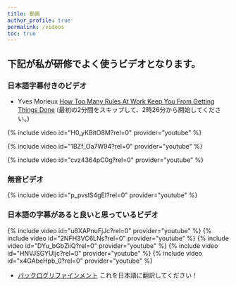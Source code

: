 ```yaml
---
title: 動画
author_profile: true
permalink: /videos
toc: true
---
```

## 下記が私が研修でよく使うビデオとなります。

### 日本語字幕付きのビデオ

* Yves Morieux [How Too Many Rules At Work Keep You From Getting Things Done](https://www.ted.com/talks/yves_morieux_how_too_many_rules_at_work_keep_you_from_getting_things_done)
(最初の2分間をスキップして、2時26分から開始してください。)

{% include video id="H0_yKBitO8M?rel=0" provider="youtube" %}

{% include video id="1BZf_Oa7W94?rel=0" provider="youtube" %}

{% include video id="cvz4364pC0g?rel=0" provider="youtube" %}

### 無音ビデオ
{% include video id="p_pvslS4gEI?rel=0" provider="youtube" %}

### 日本語の字幕があると良いと思っているビデオ

{% include video id="u6XAPnuFjJc?rel=0" provider="youtube" %}
{% include video id="2NFH3VC6LNs?rel=0" provider="youtube" %}
{% include video id="DYu_bGbZiiQ?rel=0" provider="youtube" %}
{% include video id="HNVJSGYUIjc?rel=0" provider="youtube" %}
{% include video id="x4GAbeHpb_0?rel=0" provider="youtube" %}

* [バックログリファインメント](http://scrumtrainingseries.com/BacklogRefinementMeeting) これを日本語に翻訳してください！

